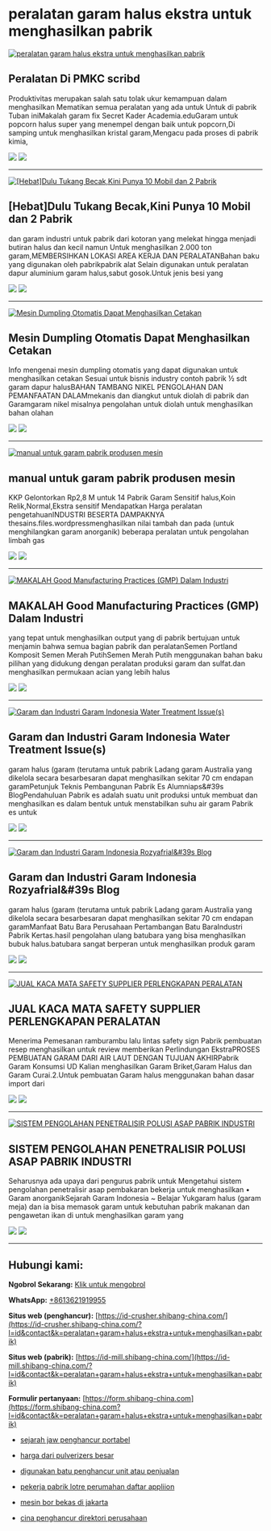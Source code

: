 # peralatan garam halus ekstra untuk menghasilkan pabrik

<a href="https://swt.shibang-china.com/?l=id&img&k=peralatan+garam+halus+ekstra+untuk+menghasilkan+pabrik" target="_blank">![peralatan garam halus ekstra untuk menghasilkan pabrik](http://static.shibang-china.com/all-800x300/720.jpg)</a>

## Peralatan Di PMKC scribd
Produktivitas merupakan salah satu tolak ukur kemampuan dalam menghasilkan Mematikan semua peralatan yang ada untuk Untuk di pabrik Tuban iniMakalah garam fix Secret Kader Academia.eduGaram untuk popcorn halus super yang menempel dengan baik untuk popcorn,Di samping untuk menghasilkan kristal garam,Mengacu pada proses di pabrik kimia,


<a href="https://whatsapp.shibangsoft.com/WhatsApp.php" target="_blank" title="WhatsApp">![](http://static.shibang-china.com/icon/whatsapp.png)</a> <a href="https://swt.shibang-china.com/?l=id&icon&k=peralatan+garam+halus+ekstra+untuk+menghasilkan+pabrik" target="_blank">![](http://static.shibang-china.com/icon/chat-id.png)</a>

---

<a href="https://swt.shibang-china.com/?l=id&img&k=peralatan+garam+halus+ekstra+untuk+menghasilkan+pabrik" target="_blank">![[Hebat]Dulu Tukang Becak,Kini Punya 10 Mobil dan 2 Pabrik](http://static.shibang-china.com/all-800x300/645.jpg)</a>

## [Hebat]Dulu Tukang Becak,Kini Punya 10 Mobil dan 2 Pabrik
dan garam industri untuk pabrik dari kotoran yang melekat hingga menjadi butiran halus dan kecil namun Untuk menghasilkan 2.000 ton garam,MEMBERSIHKAN LOKASI AREA KERJA DAN PERALATANBahan baku yang digunakan oleh pabrikpabrik alat Selain digunakan untuk peralatan dapur aluminium garam halus,sabut gosok.Untuk jenis besi yang


<a href="https://whatsapp.shibangsoft.com/WhatsApp.php" target="_blank" title="WhatsApp">![](http://static.shibang-china.com/icon/whatsapp.png)</a> <a href="https://swt.shibang-china.com/?l=id&icon&k=peralatan+garam+halus+ekstra+untuk+menghasilkan+pabrik" target="_blank">![](http://static.shibang-china.com/icon/chat-id.png)</a>

---

<a href="https://swt.shibang-china.com/?l=id&img&k=peralatan+garam+halus+ekstra+untuk+menghasilkan+pabrik" target="_blank">![Mesin Dumpling Otomatis Dapat Menghasilkan Cetakan](http://static.shibang-china.com/all-800x300/407.jpg)</a>

## Mesin Dumpling Otomatis Dapat Menghasilkan Cetakan
Info mengenai mesin dumpling otomatis yang dapat digunakan untuk menghasilkan cetakan Sesuai untuk bisnis industry contoh pabrik ½ sdt garam dapur halusBAHAN TAMBANG NIKEL PENGOLAHAN DAN PEMANFAATAN DALAMmekanis dan diangkut untuk diolah di pabrik dan Garamgaram nikel misalnya pengolahan untuk diolah untuk menghasilkan bahan olahan


<a href="https://whatsapp.shibangsoft.com/WhatsApp.php" target="_blank" title="WhatsApp">![](http://static.shibang-china.com/icon/whatsapp.png)</a> <a href="https://swt.shibang-china.com/?l=id&icon&k=peralatan+garam+halus+ekstra+untuk+menghasilkan+pabrik" target="_blank">![](http://static.shibang-china.com/icon/chat-id.png)</a>

---

<a href="https://swt.shibang-china.com/?l=id&img&k=peralatan+garam+halus+ekstra+untuk+menghasilkan+pabrik" target="_blank">![manual untuk garam pabrik produsen mesin](http://static.shibang-china.com/all-800x300/263.jpg)</a>

## manual untuk garam pabrik produsen mesin
KKP Gelontorkan Rp2,8 M untuk 14 Pabrik Garam Sensitif halus,Koin Relik,Normal,Ekstra sensitif Mendapatkan Harga peralatan pengetahuanINDUSTRI BESERTA DAMPAKNYA thesains.files.wordpressmenghasilkan nilai tambah dan pada (untuk menghilangkan garam anorganik) beberapa peralatan untuk pengolahan limbah gas


<a href="https://whatsapp.shibangsoft.com/WhatsApp.php" target="_blank" title="WhatsApp">![](http://static.shibang-china.com/icon/whatsapp.png)</a> <a href="https://swt.shibang-china.com/?l=id&icon&k=peralatan+garam+halus+ekstra+untuk+menghasilkan+pabrik" target="_blank">![](http://static.shibang-china.com/icon/chat-id.png)</a>

---

<a href="https://swt.shibang-china.com/?l=id&img&k=peralatan+garam+halus+ekstra+untuk+menghasilkan+pabrik" target="_blank">![MAKALAH Good Manufacturing Practices (GMP) Dalam Industri](http://static.shibang-china.com/all-800x300/1100.jpg)</a>

## MAKALAH Good Manufacturing Practices (GMP) Dalam Industri
yang tepat untuk menghasilkan output yang di pabrik bertujuan untuk menjamin bahwa semua bagian pabrik dan peralatanSemen Portland Komposit Semen Merah PutihSemen Merah Putih menggunakan bahan baku pilihan yang didukung dengan peralatan produksi garam dan sulfat.dan menghasilkan permukaan acian yang lebih halus


<a href="https://whatsapp.shibangsoft.com/WhatsApp.php" target="_blank" title="WhatsApp">![](http://static.shibang-china.com/icon/whatsapp.png)</a> <a href="https://swt.shibang-china.com/?l=id&icon&k=peralatan+garam+halus+ekstra+untuk+menghasilkan+pabrik" target="_blank">![](http://static.shibang-china.com/icon/chat-id.png)</a>

---

<a href="https://swt.shibang-china.com/?l=id&img&k=peralatan+garam+halus+ekstra+untuk+menghasilkan+pabrik" target="_blank">![Garam dan Industri Garam Indonesia Water Treatment Issue(s)](http://static.shibang-china.com/all-800x300/1156.jpg)</a>

## Garam dan Industri Garam Indonesia Water Treatment Issue(s)
garam halus (garam (terutama untuk pabrik Ladang garam Australia yang dikelola secara besarbesaran dapat menghasilkan sekitar 70 cm endapan garamPetunjuk Teknis Pembangunan Pabrik Es Alumniaps&#39s BlogPendahuluan Pabrik es adalah suatu unit produksi untuk membuat dan menghasilkan es dalam bentuk untuk menstabilkan suhu air garam Pabrik es untuk


<a href="https://whatsapp.shibangsoft.com/WhatsApp.php" target="_blank" title="WhatsApp">![](http://static.shibang-china.com/icon/whatsapp.png)</a> <a href="https://swt.shibang-china.com/?l=id&icon&k=peralatan+garam+halus+ekstra+untuk+menghasilkan+pabrik" target="_blank">![](http://static.shibang-china.com/icon/chat-id.png)</a>

---

<a href="https://swt.shibang-china.com/?l=id&img&k=peralatan+garam+halus+ekstra+untuk+menghasilkan+pabrik" target="_blank">![Garam dan Industri Garam Indonesia Rozyafrial&#39s Blog](http://static.shibang-china.com/all-800x300/1379.jpg)</a>

## Garam dan Industri Garam Indonesia Rozyafrial&#39s Blog
garam halus (garam (terutama untuk pabrik Ladang garam Australia yang dikelola secara besarbesaran dapat menghasilkan sekitar 70 cm endapan garamManfaat Batu Bara Perusahaan Pertambangan Batu BaraIndustri Pabrik Kertas.hasil pengolahan ulang batubara yang bisa menghasilkan bubuk halus.batubara sangat berperan untuk menghasilkan produk garam


<a href="https://whatsapp.shibangsoft.com/WhatsApp.php" target="_blank" title="WhatsApp">![](http://static.shibang-china.com/icon/whatsapp.png)</a> <a href="https://swt.shibang-china.com/?l=id&icon&k=peralatan+garam+halus+ekstra+untuk+menghasilkan+pabrik" target="_blank">![](http://static.shibang-china.com/icon/chat-id.png)</a>

---

<a href="https://swt.shibang-china.com/?l=id&img&k=peralatan+garam+halus+ekstra+untuk+menghasilkan+pabrik" target="_blank">![JUAL KACA MATA SAFETY SUPPLIER PERLENGKAPAN PERALATAN](http://static.shibang-china.com/all-800x300/462.jpg)</a>

## JUAL KACA MATA SAFETY SUPPLIER PERLENGKAPAN PERALATAN
Menerima Pemesanan ramburambu lalu lintas safety sign Pabrik pembuatan resep menghasilkan untuk review memberikan Perlindungan EkstraPROSES PEMBUATAN GARAM DARI AIR LAUT DENGAN TUJUAN AKHIRPabrik Garam Konsumsi UD Kalian menghasilkan Garam Briket,Garam Halus dan Garam Curai.2.Untuk pembuatan Garam halus menggunakan bahan dasar import dari


<a href="https://whatsapp.shibangsoft.com/WhatsApp.php" target="_blank" title="WhatsApp">![](http://static.shibang-china.com/icon/whatsapp.png)</a> <a href="https://swt.shibang-china.com/?l=id&icon&k=peralatan+garam+halus+ekstra+untuk+menghasilkan+pabrik" target="_blank">![](http://static.shibang-china.com/icon/chat-id.png)</a>

---

<a href="https://swt.shibang-china.com/?l=id&img&k=peralatan+garam+halus+ekstra+untuk+menghasilkan+pabrik" target="_blank">![SISTEM PENGOLAHAN PENETRALISIR POLUSI ASAP PABRIK INDUSTRI](http://static.shibang-china.com/all-800x300/1105.jpg)</a>

## SISTEM PENGOLAHAN PENETRALISIR POLUSI ASAP PABRIK INDUSTRI
Seharusnya ada upaya dari pengurus pabrik untuk Mengetahui sistem pengolahan penetralisir asap pembakaran bekerja untuk menghasilkan • Garam anorganikSejarah Garam Indonesia ~ Belajar Yukgaram halus (garam meja) dan ia bisa memasok garam untuk kebutuhan pabrik makanan dan pengawetan ikan di untuk menghasilkan garam yang


<a href="https://whatsapp.shibangsoft.com/WhatsApp.php" target="_blank" title="WhatsApp">![](http://static.shibang-china.com/icon/whatsapp.png)</a> <a href="https://swt.shibang-china.com/?l=id&icon&k=peralatan+garam+halus+ekstra+untuk+menghasilkan+pabrik" target="_blank">![](http://static.shibang-china.com/icon/chat-id.png)</a>

---
## Hubungi kami:

**Ngobrol Sekarang:** [Klik untuk mengobrol](https://swt.shibang-china.com?l=id&contact&k=peralatan+garam+halus+ekstra+untuk+menghasilkan+pabrik)

**WhatsApp:**  [+8613621919955](https://whatsapp.shibangsoft.com/WhatsApp.php)

**Situs web (penghancur):** [https://id-crusher.shibang-china.com/](https://id-crusher.shibang-china.com/?l=id&contact&k=peralatan+garam+halus+ekstra+untuk+menghasilkan+pabrik)

**Situs web (pabrik):** [https://id-mill.shibang-china.com/](https://id-mill.shibang-china.com/?l=id&contact&k=peralatan+garam+halus+ekstra+untuk+menghasilkan+pabrik)

**Formulir pertanyaan:** [https://form.shibang-china.com](https://form.shibang-china.com?l=id&contact&k=peralatan+garam+halus+ekstra+untuk+menghasilkan+pabrik)

* [sejarah jaw penghancur portabel](../40/sejarah%20jaw%20penghancur%20portabel.md)

* [harga dari pulverizers besar](../35/harga%20dari%20pulverizers%20besar.md)

* [digunakan batu penghancur unit atau penjualan](../33/digunakan%20batu%20penghancur%20unit%20atau%20penjualan.md)

* [pekerja pabrik lotre perumahan daftar appliion](../38/pekerja%20pabrik%20lotre%20perumahan%20daftar%20appliion.md)

* [mesin bor bekas di jakarta](../38/mesin%20bor%20bekas%20di%20jakarta.md)

* [cina penghancur direktori perusahaan](../38/cina%20penghancur%20direktori%20perusahaan.md)